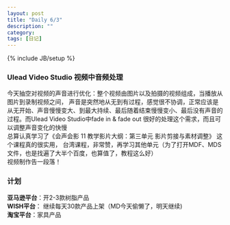 ```yaml
---
layout: post
title: "Daily 6/3"
description: ""
category: 
tags: [日记]
---
```

{% include JB/setup %}
### Ulead Video Studio 视频中音频处理
今天抽空对视频的声音进行优化：整个视频由图片以及拍摄的视频组成，当播放从图片到录制视频之间，
声音是突然地从无到有过程，感觉很不协调，正常应该是从无开始、声音慢慢变大、到最大持续、最后随着结束慢慢变小、最后没有声音的过程。而Ulead Video Studio中fade in & fade out 很好的处理这个需求，而且可以调整声音变化的快慢  
总算认真学习了《会声会影 11 教学影片大纲：第三单元 影片剪接与素材调整》 这个课程真的很实用，
台湾课程，非常赞，再学习其他单元（为了打开MDF、MDS文件，也是找遍了大半个百度，也算值了，教程这么好）  
视频制作告一段落！

### 计划  
**亚马逊平台**：开2-3款树脂产品  
**WISH平台**： 继续每天30款产品上架（MD今天偷懒了，明天继续)  
**淘宝平台**：家具产品   

